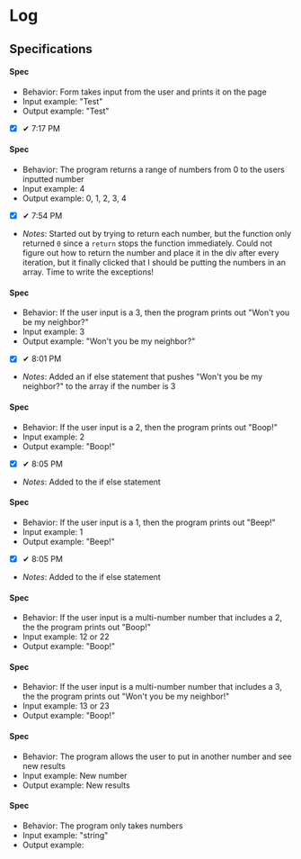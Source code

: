 # Log

## Specifications

#### Spec 
* Behavior: Form takes input from the user and prints it on the page
* Input example: "Test"
* Output example: "Test"
- [x] ✔ 7:17 PM


#### Spec 
* Behavior: The program returns a range of numbers from 0 to the users inputted number
* Input example: 4
* Output example: 0, 1, 2, 3, 4
- [x] ✔ 7:54 PM
- _Notes_: Started out by trying to return each number, but the function only returned `0` since a `return` stops the function immediately. Could not figure out how to return the number and place it in the div after every iteration, but it finally clicked that I should be putting the numbers in an array. Time to write the exceptions!

#### Spec 
* Behavior: If the user input is a 3, then the program prints out "Won't you be my neighbor?"
* Input example: 3
* Output example: "Won't you be my neighbor?"
- [x] ✔ 8:01 PM
- _Notes_: Added an if else statement that pushes "Won't you be my neighbor?" to the array if the number is 3

#### Spec 
* Behavior: If the user input is a 2, then the program prints out "Boop!"
* Input example: 2
* Output example: "Boop!"
- [x] ✔ 8:05 PM
- _Notes_: Added to the if else statement

#### Spec 
* Behavior: If the user input is a 1, then the program prints out "Beep!"
* Input example: 1
* Output example: "Beep!"
- [x] ✔ 8:05 PM
- _Notes_: Added to the if else statement

#### Spec 
* Behavior: If the user input is a multi-number number that includes a 2, the the program prints out "Boop!"
* Input example: 12 or 22
* Output example: "Boop!"

#### Spec 
* Behavior: If the user input is a multi-number number that includes a 3, the the program prints out "Won't you be my neighbor!"
* Input example: 13 or 23
* Output example: "Boop!"

#### Spec 
* Behavior: The program allows the user to put in another number and see new results
* Input example: New number
* Output example: New results

#### Spec 
* Behavior: The program only takes numbers
* Input example: "string"
* Output example: 